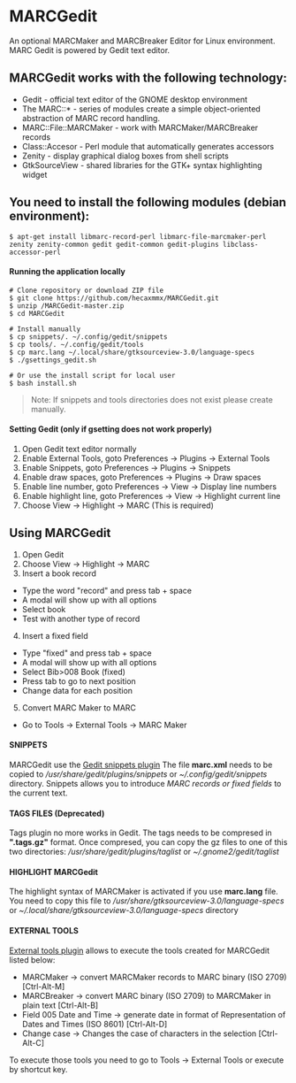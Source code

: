 # MARCGedit
An optional MARCMaker and MARCBreaker Editor for Linux environment. MARC Gedit is powered by Gedit text editor.

## MARCGedit works with the following technology:
* Gedit - official text editor of the GNOME desktop environment
* The MARC::* - series of modules create a simple object-oriented abstraction of MARC record handling.
* MARC::File::MARCMaker - work with MARCMaker/MARCBreaker records
* Class::Accesor - Perl module that automatically generates accessors
* Zenity - display graphical dialog boxes from shell scripts
* GtkSourceView - shared libraries for the GTK+ syntax highlighting widget

## You need to install the following modules (debian environment):

```
$ apt-get install libmarc-record-perl libmarc-file-marcmaker-perl zenity zenity-common gedit gedit-common gedit-plugins libclass-accessor-perl
```

#### Running the application locally

```
# Clone repository or download ZIP file
$ git clone https://github.com/hecaxmmx/MARCGedit.git
$ unzip /MARCGedit-master.zip
$ cd MARCGedit

# Install manually
$ cp snippets/. ~/.config/gedit/snippets
$ cp tools/. ~/.config/gedit/tools
$ cp marc.lang ~/.local/share/gtksourceview-3.0/language-specs
$ ./gsettings_gedit.sh

# Or use the install script for local user
$ bash install.sh
```

> Note: If snippets and tools directories does not exist please create manually.

#### Setting Gedit (only if gsetting does not work properly)
1. Open Gedit text editor normally
2. Enable External Tools, goto Preferences -> Plugins -> External Tools
3. Enable Snippets, goto Preferences -> Plugins -> Snippets
4. Enable draw spaces, goto Preferences -> Plugins -> Draw spaces
5. Enable line number, goto Preferences -> View -> Display line numbers
6. Enable highlight line, goto Preferences -> View -> Highlight current line
7. Choose View -> Highlight -> MARC (This is required)

## Using MARCGedit
1. Open Gedit
2. Choose View -> Highlight -> MARC
3. Insert a book record
  * Type the word "record" and press tab + space
  * A modal will show up with all options
  * Select book
  * Test with another type of record
4. Insert a fixed field
  * Type "fixed" and press tab + space
  * A modal will show up with all options
  * Select Bib>008 Book (fixed)
  * Press tab to go to next position
  * Change data for each position
5. Convert MARC Maker to MARC
  * Go to Tools -> External Tools -> MARC Maker

#### SNIPPETS
MARCGedit use the [Gedit snippets plugin](https://wiki.gnome.org/Apps/Gedit/Plugins/Snippets)
The file **marc.xml** needs to be copied to */usr/share/gedit/plugins/snippets* or *~/.config/gedit/snippets* directory.
Snippets allows you to introduce *MARC records or fixed fields* to the current text.

#### TAGS FILES (Deprecated)
Tags plugin no more works in Gedit.
The tags needs to be compresed in **".tags.gz"** format. Once compresed, you can copy the gz files to one of this two directories: */usr/share/gedit/plugins/taglist* or *~/.gnome2/gedit/taglist*

#### HIGHLIGHT MARCGedit
The highlight syntax of MARCMaker is activated if you use **marc.lang** file. You need to copy this file to */usr/share/gtksourceview-3.0/language-specs* or *~/.local/share/gtksourceview-3.0/language-specs* directory

#### EXTERNAL TOOLS
[External tools plugin](https://wiki.gnome.org/Apps/Gedit/Plugins/ExternalTools) allows to execute the tools created for MARCGedit listed below:
* MARCMaker -> convert MARCMaker records to MARC binary (ISO 2709) \[Ctrl-Alt-M\]
* MARCBreaker -> convert MARC binary (ISO 2709) to MARCMaker in plain text \[Ctrl-Alt-B\]
* Field 005 Date and Time -> generate date in format of Representation of Dates and Times (ISO 8601) \[Ctrl-Alt-D\]
* Change case -> Changes the case of characters in the selection \[Ctrl-Alt-C\]

To execute those tools you need to go to Tools -> External Tools or execute by shortcut key.
